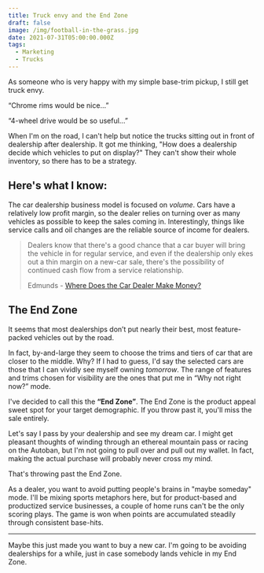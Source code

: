 ```yaml
---
title: Truck envy and the End Zone
draft: false
image: /img/football-in-the-grass.jpg
date: 2021-07-31T05:00:00.000Z
tags:
  - Marketing
  - Trucks
---
```


As someone who is very happy with my simple base-trim pickup, I still get truck envy.

&ldquo;Chrome rims would be nice...&rdquo;

&ldquo;4-wheel drive would be so useful...&rdquo;

When I'm on the road, I can't help but notice the trucks sitting out in front of dealership after dealership. It got me thinking, "How does a dealership decide which vehicles to put on display?" They can't show their whole inventory, so there has to be a strategy.

## Here's what I know:

The car dealership business model is focused on *volume*. Cars have a relatively low profit margin, so the dealer relies on turning over as many vehicles as possible to keep the sales coming in. Interestingly, things like service calls and oil changes are the reliable source of income for dealers.

> Dealers know that there's a good chance that a car buyer will bring the vehicle in for regular service, and even if the dealership only ekes out a thin margin on a new-car sale, there's the possibility of continued cash flow from a service relationship.
> 
> Edmunds - [Where Does the Car Dealer Make Money?](https://www.edmunds.com/car-buying/where-does-the-car-dealer-make-money.html)

## The End Zone

It seems that most dealerships don’t put nearly their best, most feature-packed vehicles out by the road.

In fact, by-and-large they seem to choose the trims and tiers of car that are closer to the middle. Why? If I had to guess, I'd say the selected cars are those that I can vividly see myself owning *tomorrow*. The range of features and trims chosen for visibility are the ones that put me in &ldquo;Why not right now?&rdquo; mode.

I've decided to call this the __&ldquo;End Zone&rdquo;__. The End Zone is the product appeal sweet spot for your target demographic. If you throw past it, you'll miss the sale entirely.

Let's say I pass by your dealership and see my dream car. I might get pleasant thoughts of winding through an ethereal mountain pass or racing on the Autoban, but I'm not going to pull over and pull out my wallet. In fact, making the actual purchase will probably never cross my mind.

That's throwing past the End Zone.

As a dealer, you want to avoid putting people's brains in "maybe someday" mode. I'll be mixing sports metaphors here, but for product-based and productized service businesses, a couple of home runs can't be the only scoring plays. The game is won when points are accumulated steadily through consistent base-hits.

---

Maybe this just made you want to buy a new car. I'm going to be avoiding dealerships for a while, just in case somebody lands vehicle in my End Zone.